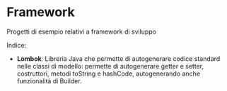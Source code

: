 # Framework
Progetti di esempio relativi a framework di sviluppo

Indice:
* **Lombok**: Libreria Java che permette di autogenerare codice standard nelle classi di modello: permette di autogenerare getter e setter, costruttori, metodi toString e hashCode, autogenerando anche funzionalità di Builder.
